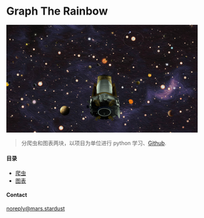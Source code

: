 # Graph The Rainbow

![graph-the-rainbow](./assets/images/rainbow.png)  

> 分爬虫和图表两块，以项目为单位进行 python 学习、[Github][1].

#### 目录
+ [爬虫](/articles/spider/README.md)
+ [图表](/articles/chart/README.md)

#### Contact
noreply@mars.stardust

[1]: https://github.com/sonatatlas/Graph-The-Rainbow
